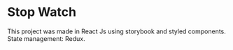 # Stop Watch

This project was made in React Js using storybook and styled components.
State management: Redux.
